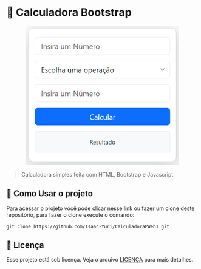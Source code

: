 # 🧮 Calculadora Bootstrap

<div align="center">
    <a href="https://isaac-yuri.github.io/CalculadoraPWeb1/">
        <img width="80%" src="./images/image.png" alt="Exemplo imagem">
    </a>
</div>

> Calculadora simples feita com HTML, Bootstrap e Javascript.


## 🚀 Como Usar o projeto

Para acessar o projeto você pode clicar nesse <a href="https://isaac-yuri.github.io/CalculadoraPWeb1/">link</a> ou fazer um clone deste repositório, para fazer o clone execute o comando:


```
git clone https://github.com/Isaac-Yuri/CalculadoraPWeb1.git
```





## 📝 Licença

Esse projeto está sob licença. Veja o arquivo [LICENÇA](LICENSE.md) para mais detalhes.